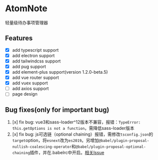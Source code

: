 # AtomNote
轻量级待办事项管理器

## Features
- [x] add typescript support
- [x] add electron support
- [x] add tailwindcss support
- [x] add pug support
- [x] add element-plus support(version 1.2.0-beta.5)
- [x] add vue router support
- [x] add vuex support
- [ ] add axios support
- [ ] page design

## Bug fixes(only for important bug)
1. [x] fix bug: vue3和sass-loader^12版本不兼容，报错：`TypeError: this.getOptions is not a function`，需降低sass-loader版本
2. [x] fix bug: js可选链（optional chaining）报错，需修改`tsconfig.json`的`target`option，将`esnext`改为`es2019`。另增加`@babel/plugin-proposal-nullish-coalescing-operator`和`@babel/plugin-proposal-optional-chaining`插件，并在.babelrc中开启。[相关Issue](https://github.com/webpack/webpack/issues/10227)
